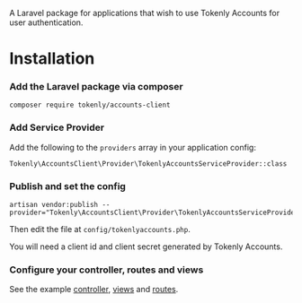 A Laravel package for applications that wish to use Tokenly Accounts for user authentication.

# Installation


### Add the Laravel package via composer

```
composer require tokenly/accounts-client
```


### Add Service Provider

Add the following to the `providers` array in your application config:

```
Tokenly\AccountsClient\Provider\TokenlyAccountsServiceProvider::class
```



### Publish and set the config

```
artisan vendor:publish --provider="Tokenly\AccountsClient\Provider\TokenlyAccountsServiceProvider"
```

Then edit the file at `config/tokenlyaccounts.php`.

You will need a client id and client secret generated by Tokenly Accounts.



### Configure your controller, routes and views

See the example [controller](examples/controllers/AccountController.php), [views](examples/views) and [routes](examples/routes.php).

